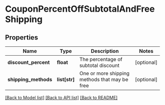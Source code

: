 # CouponPercentOffSubtotalAndFreeShipping

## Properties
Name | Type | Description | Notes
------------ | ------------- | ------------- | -------------
**discount_percent** | **float** | The percentage of subtotal discount | [optional] 
**shipping_methods** | **list[str]** | One or more shipping methods that may be free | [optional] 

[[Back to Model list]](../README.md#documentation-for-models) [[Back to API list]](../README.md#documentation-for-api-endpoints) [[Back to README]](../README.md)


